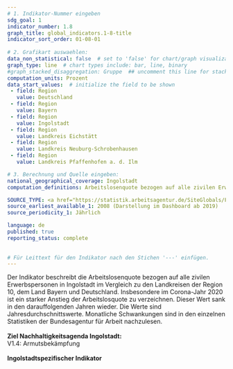 ```yaml
---
# 1. Indikator-Nummer eingeben 
sdg_goal: 1 
indicator_number: 1.8
graph_title: global_indicators.1-8-title
indicator_sort_order: 01-08-01
 
# 2. Grafikart auswaehlen: 
data_non_statistical: false  # set to 'false' for chart/graph visualization 
graph_type: line  # chart types include: bar, line, binary 
#graph_stacked_disaggregation: Gruppe  ## uncomment this line for stacked bars. eplace 'Geschlecht' with the field of aggregation. 
computation_units: Prozent
data_start_values:  # initialize the field to be shown  
 - field: Region  
   value: Deutschland
 - field: Region
   value: Bayern
 - field: Region  
   value: Ingolstadt
 - field: Region
   value: Landkreis Eichstätt
 - field: Region  
   value: Landkreis Neuburg-Schrobenhausen
 - field: Region
   value: Landkreis Pfaffenhofen a. d. Ilm

# 3. Berechnung und Quelle eingeben: 
national_geographical_coverage: Ingolstadt 
computation_definitions: Arbeitslosenquote bezogen auf alle zivilen Erwerbspersonen

SOURCE_TYPE: <a href="https://statistik.arbeitsagentur.de/SiteGlobals/Forms/Suche/Einzelheftsuche_Formular.html?topic_f=gemeinde-arbeitslose-quoten&r_f=by_Ingolstadt"> Bundesagentur für Arbeit</a>  # data source  
source_earliest_available_1: 2008 (Darstellung im Dashboard ab 2019)
source_periodicity_1: Jährlich

language: de   
published: true 
reporting_status: complete
 
 
# Für Leittext für den Indikator nach den Stichen '---' einfügen. 
---
```

Der Indikator beschreibt die Arbeitslosenquote bezogen auf alle zivilen Erwerbspersonen in Ingolstadt im Vergleich zu den Landkreisen der Region 10, dem Land Bayern und Deutschland. Insbesondere im Corona-Jahr 2020 ist ein starker Anstieg der Arbeitslosquote zu verzeichnen. Dieser Wert sank in den darauffolgenden Jahren wieder. Die Werte sind Jahresdurchschnittswerte. Monatliche Schwankungen sind in den einzelnen Statistiken der Bundesagentur für Arbeit nachzulesen.<br>
<br>
<b>Ziel Nachhaltigkeitsagenda Ingolstadt:</b><br> 
V1.4: Armutsbekämpfung<br>
<br>
<b>Ingolstadtspezifischer Indikator</b>
